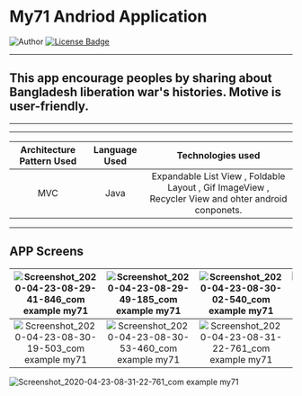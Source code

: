 # My71 Andriod Application
![Author](https://img.shields.io/badge/author-AIFahim-orange)
[![License Badge](https://img.shields.io/badge/license-GPL%203.0-blue)](https://github.com/AIFahim/Camera_Beautify_AI_Face_Recognized_APP/blob/master/LICENSE)

<hr>

## This app encourage peoples by sharing about Bangladesh liberation war's histories. Motive is user-friendly.   

<hr>

<hr>

 Architecture Pattern Used             |   Language Used   |   Technologies used     
:-------------------------:|:------------------------:|:------------------------:
MVC | Java | Expandable List View , Foldable Layout , Gif ImageView , Recycler View and ohter android conponets. 

<hr>

## APP Screens
 
![Screenshot_2020-04-23-08-29-41-846_com example my71](https://user-images.githubusercontent.com/33654834/80056190-7f1bfe00-8545-11ea-93d3-28d2125e6b92.jpg)  |   ![Screenshot_2020-04-23-08-29-49-185_com example my71](https://user-images.githubusercontent.com/33654834/80056194-8216ee80-8545-11ea-9c0a-060fb20c1b95.jpg) |  ![Screenshot_2020-04-23-08-30-02-540_com example my71](https://user-images.githubusercontent.com/33654834/80056197-83481b80-8545-11ea-9fe5-a6d9fe1da060.jpg) |  ![Screenshot_2020-04-23-08-30-10-890_com example my71](https://user-images.githubusercontent.com/33654834/80056199-84794880-8545-11ea-8a9d-def147b80dec.jpg) 
:-------------------------:|:-------------------------:|:-------------------------:|:-------------------------:
![Screenshot_2020-04-23-08-30-19-503_com example my71](https://user-images.githubusercontent.com/33654834/80056200-8511df00-8545-11ea-91b9-5e1655b47f35.jpg) |   ![Screenshot_2020-04-23-08-30-53-460_com example my71](https://user-images.githubusercontent.com/33654834/80056201-86430c00-8545-11ea-9018-d5d2bcddcc39.jpg) |  ![Screenshot_2020-04-23-08-31-22-761_com example my71](https://user-images.githubusercontent.com/33654834/80056204-86dba280-8545-11ea-8029-cbb4a4170a7d.jpg) | 
![Screenshot_2020-04-23-08-31-22-761_com example my71](https://user-images.githubusercontent.com/33654834/80056205-87743900-8545-11ea-81ba-78c145072337.jpg)





<!--
### We ( Android Team of "Advance Professional Development with Industry Attachment" Project ) made this app to encourage peoples for getting knowledge about Bangladesh liberation war's histories.  

### Tecnology used : Expandable List View , Foldable Layout , Gif ImageView , Recycler View and more android components.
<br><br><br><br>
![Screenshot_2020-04-23-08-29-41-846_com example my71](https://user-images.githubusercontent.com/33654834/80056190-7f1bfe00-8545-11ea-93d3-28d2125e6b92.jpg)
<br><br><br><br>
![Screenshot_2020-04-23-08-29-49-185_com example my71](https://user-images.githubusercontent.com/33654834/80056194-8216ee80-8545-11ea-9c0a-060fb20c1b95.jpg)
<br><br><br><br>
![Screenshot_2020-04-23-08-30-02-540_com example my71](https://user-images.githubusercontent.com/33654834/80056197-83481b80-8545-11ea-9fe5-a6d9fe1da060.jpg)
<br><br><br><br>
![Screenshot_2020-04-23-08-30-10-890_com example my71](https://user-images.githubusercontent.com/33654834/80056199-84794880-8545-11ea-8a9d-def147b80dec.jpg)
<br><br><br><br>
![Screenshot_2020-04-23-08-30-19-503_com example my71](https://user-images.githubusercontent.com/33654834/80056200-8511df00-8545-11ea-91b9-5e1655b47f35.jpg)
<br><br><br><br>
![Screenshot_2020-04-23-08-30-53-460_com example my71](https://user-images.githubusercontent.com/33654834/80056201-86430c00-8545-11ea-9018-d5d2bcddcc39.jpg)
<br><br><br><br>
![Screenshot_2020-04-23-08-31-22-761_com example my71](https://user-images.githubusercontent.com/33654834/80056204-86dba280-8545-11ea-8029-cbb4a4170a7d.jpg)
<br><br><br><br>
![2020-04-23_09-25-15_200](https://user-images.githubusercontent.com/33654834/80056205-87743900-8545-11ea-81ba-78c145072337.jpg)
